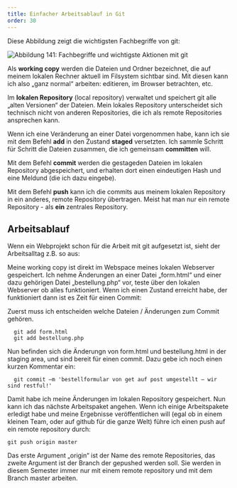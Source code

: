 ```yaml
---
title: Einfacher Arbeitsablauf in Git
order: 30
---
```


Diese Abbildung zeigt die wichtigsten Fachbegriffe von git:

![Abbildung 141: Fachbegriffe und wichtigste Aktionen mit git](/images/image356.png)

Als **working copy** werden die Dateien und Ordner bezeichnet, die auf meinem lokalen Rechner aktuell im Filsystem sichtbar sind. Mit diesen kann ich also „ganz normal“ arbeiten: editieren, im Browser betrachten, etc.

Im **lokalen Repository** (local repository) verwaltet und speichert git alle „alten Versionen“ der Dateien. Mein lokales Repository unterscheidet sich technisch nicht von anderen Repositories, die ich als remote Repositories ansprechen kann.

Wenn ich eine Veränderung an einer Datei vorgenommen habe, kann ich sie
mit dem Befehl **add** in den Zustand **staged** versetzten.  Ich sammle Schritt
für Schritt die Dateien zusammen, die ich gemeinsam **committen** will.

Mit dem Befehl **commit** werden die gestageden Dateien im lokalen Repository
abgespeichert, und erhalten dort einen eindeutigen Hash und eine Meldund (die
ich dazu eingebe).

Mit dem Befehl **push** kann ich die commits aus meinem lokalen Repository
in ein anderes, remote Repository übertragen.  Meist hat man nur ein remote
Repository - als **ein** zentrales Repository.


Arbeitsablauf
-----------

Wenn ein Webprojekt schon für die Arbeit mit git aufgesetzt ist, sieht der Arbeitsalltag z.B. so aus:

Meine working copy ist direkt im Webspace meines lokalen Webserver gespeichert.  Ich nehme Änderungen an einer Datei „form.html“ und einer dazu gehörigen Datei „bestellung.php“ vor, teste über den lokalen Webserver ob alles  funktioniert. Wenn ich einen Zustand erreicht habe, der funktioniert dann ist es Zeit für einen Commit:

Zuerst muss ich entscheiden welche Dateien / Änderungen zum Commit gehören. 

      git add form.html
      git add bestellung.php

Nun befinden sich die Änderungn von form.html und bestellung.html in der staging area, und sind bereit für einen commit. Dazu gebe ich noch einen kurzen Kommentar ein:

      git commit –m 'bestellformular von get auf post umgestellt – wir sind restful!'

Damit habe ich meine Änderungen im lokalen Repository gespeichert. Nun kann ich das nächste Arbeitspaket angehen.  Wenn ich einige Arbeitspakete erledigt habe und meine Ergebnisse veröffentlichen will (egal ob in einem kleinen Team, oder auf github für die ganze Welt) führe ich einen push auf ein remote repository durch:

    git push origin master


Das erste Argument „origin“ ist der Name des remote Repositories, das zweite Argument ist der Branch der gepushed werden soll.  Sie werden in diesem Semester immer nur mit einem remote repository und mit dem Branch master arbeiten.

